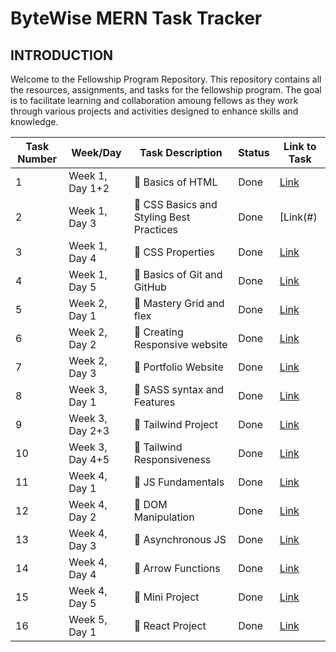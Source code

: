 # ByteWise MERN Task Tracker

## INTRODUCTION
Welcome to the Fellowship Program Repository. This repository contains all the resources, assignments, and tasks for the fellowship program. The goal is to facilitate learning and collaboration amoung fellows as they work through various projects and activities designed to enhance skills and knowledge.

| Task Number | Week/Day      | Task Description      | Status  | Link to Task         |
|-------------|---------------|-----------------------|---------|----------------------|
| 1           | Week 1, Day 1+2 | 🔔 Basics of HTML   | Done    | [Link](#)            |
| 2           | Week 1, Day 3 | 🔔 CSS Basics and Styling Best Practices | Done    | [Link(#) |
| 3           | Week 1, Day 4 | 🔔 CSS Properties| Done | [Link](#) |
| 4           | Week 1, Day 5 | 🔔 Basics of Git and GitHub | Done | [Link](#)            |
| 5           | Week 2, Day 1 | 🔔 Mastery Grid and flex| Done | [Link](#)            |
| 6           | Week 2, Day 2 | 🔔 Creating Responsive website | Done | [Link](#)            |
| 7           | Week 2, Day 3 | 🔔 Portfolio Website | Done | [Link](#)            |
| 8           | Week 3, Day 1 | 🔔 SASS syntax and Features | Done | [Link](#)            |
| 9           | Week 3, Day 2+3 | 🔔 Tailwind Project | Done | [Link](#)            |
| 10           | Week 3, Day 4+5 | 🔔 Tailwind Responsiveness | Done | [Link](#)            |
| 11           | Week 4, Day 1 | 🔔 JS Fundamentals | Done | [Link](#)            |
| 12           | Week 4, Day 2 | 🔔 DOM Manipulation | Done | [Link](#)            |
| 13           | Week 4, Day 3 | 🔔 Asynchronous JS | Done | [Link](#)            |
| 14           | Week 4, Day 4 | 🔔 Arrow Functions | Done | [Link](#)            |
| 15           | Week 4, Day 5 | 🔔 Mini Project | Done | [Link](#)            |
| 16           | Week 5, Day 1 | 🔔 React Project | Done | [Link](#)            |
